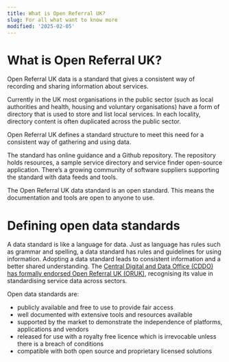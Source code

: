 ```yaml
---
title: What is Open Referral UK?
slug: For all what want to know more
modified: '2025-02-05'
---
```


# What is Open Referral UK?

Open Referral UK data is a standard that gives a consistent way of recording and sharing information about services.

Currently in the UK most organisations in the public sector (such as local authorities and health, housing and voluntary organisations) have a form of directory that is used to store and list local services. In each locality, directory content is often duplicated across the public sector.

Open Referral UK defines a standard structure to meet this need for a consistent way of gathering and using data.

The standard has online guidance and a Github repository. The repository holds resources, a sample service directory and service finder open-source application. There’s a growing community of software suppliers supporting the standard with data feeds and tools.

The Open Referral UK data standard is an open standard. This means the documentation and tools are open to anyone to use.

# Defining open data standards

A data standard is like a language for data. Just as language has rules such as grammar and spelling, a data standard has rules and guidelines for using information. Adopting a data standard leads to consistent information and a better shared understanding. The [Central Digital and Data Office (CDDO) has formally endorsed Open Referral UK (ORUK)](https://www.gov.uk/government/publications/open-standards-for-government/record-and-share-information-about-public-services-in-local-authorities), recognising its value in standardising service data across sectors.

Open data standards are:

- publicly available and free to use to provide fair access
- well documented with extensive tools and resources available
- supported by the market to demonstrate the independence of platforms, applications and vendors
- released for use with a royalty free licence which is irrevocable unless there is a breach of conditions
- compatible with both open source and proprietary licensed solutions
